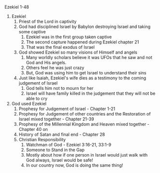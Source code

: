Ezekiel 1-48

1. Ezekiel
    1. Priest of the Lord in captivity
    2. God had disciplined Israel by Babylon destroying Israel and taking some captive
        1. Ezekiel was in the first group taken captive
        2. The second capture happened during Ezekiel chapter 21
        3. That was the final exodus of Israel
    3. God showed Ezekiel so many visions of Himself and angels
        1. Many worldly scholars believe it was UFOs that he saw and not God and His angels.
        2. Others feel he was just crazy
        3. But, God was using him to get Israel to understand their sins
    4. Just like Isaiah, Ezekiel's wife dies as a testimony to the coming judgement of Israel
        1. God tells him not to mourn for her
        2. Israel will have family killed in the judgement that they will not be able to cry
2. God used Ezekiel
    1. Prophesy for Judgement of Israel - Chapter 1-21
    2. Prophesy for Judgement of other countries and the Restoration of Israel mixed together - Chapter 21-39
    3. Prophesy of the Millennial Kingdom and Heaven mixed together - Chapter 40 on
    4. History of Satan and final end - Chapter 28
    5. Christian Responsibility
        1. Watchman of God - Ezekiel 3:16-21, 33:1-9
        2. Someone to Stand in the Gap
        3. Mostly about how if one person in Israel would just walk with God always, Israel would be safe!
        4. In our country now, God is doing the same thing!

